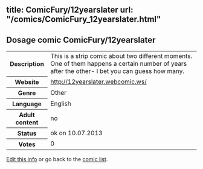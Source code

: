title: ComicFury/12yearslater
url: "/comics/ComicFury_12yearslater.html"
---
Dosage comic ComicFury/12yearslater
-----------------------------------------

<p id="msg"></p>
<script type="text/javascript">
if (window.location.search === '?edit_info_mail=sent_ok') {
  var elem = document.getElementById("msg");
  elem.innerHTML = 'Edited information sucessfully sent for review, which is usually done daily. Thanks!';
  elem.className = 'ok';
}
</script>
<table class="comicinfo">
<tr>
<th>Description</th><td>This is a strip comic about two different moments. One of them happens a certain number of years after the other- I bet you can guess how many.</td>
</tr>
<tr>
<th>Website</th><td><a href="http://12yearslater.webcomic.ws/">http://12yearslater.webcomic.ws/</a></td>
</tr>
<tr>
<th>Genre</th><td>Other</td>
</tr>
<tr>
<th>Language</th><td>English</td>
</tr>
<tr>
<th>Adult content</th><td>no</td>
</tr>
<tr>
<th>Status</th><td>ok on 10.07.2013</td>
</tr>
<tr>
<th>Votes</th><td>0</td>
</tr>
</table>

[Edit this info](ComicFury_12yearslater_edit.html) or go back to the [comic list](../comic-index.html).
